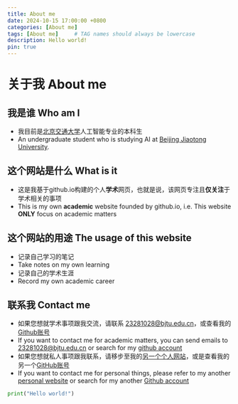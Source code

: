 ```yaml
---
title: About me
date: 2024-10-15 17:00:00 +0800
categories: [About me]
tags: [About me]     # TAG names should always be lowercase
description: Hello world! 
pin: true
---
```


# 关于我 About me

## 我是谁 Who am I
- 我目前是[北京交通大学](https://www.bjtu.edu.cn/)人工智能专业的本科生
- An undergraduate student who is studying AI at [Beijing Jiaotong University](https://www.bjtu.edu.cn/).

## 这个网站是什么 What is it

- 这是我基于github.io构建的个人**学术**网页，也就是说，该网页专注且**仅关注**于学术相关的事项
- This is my own **academic** website founded by github.io, i.e. This website **ONLY** focus on academic matters

## 这个网站的用途 The usage of this website
- 记录自己学习的笔记
- Take notes on my own learning
- 记录自己的学术生涯
- Record my own academic career

## 联系我 Contact me
- 如果您想就学术事项跟我交流，请联系 23281028@bjtu.edu.cn，或查看我的[Github账号](https://github.com/zhaiwangyuxuan)
- If you want to contact me for academic matters, you can send emails to 23281028@bjtu.edu.cn or search for my [github account](https://github.com/zhaiwangyuxuan)
- 如果您想就私人事项跟我联系，请移步至我的[另一个个人网站](https://hewkick-daze.icu/)，或是查看我的另一个[GitHub账号](https://github.com/hewkick)
- If you want to contact me for personal things, please refer to my another [personal website](https://hewkick-daze.icu/) or search for my another [Github account](https://github.com/hewkick)

```python
print("Hello world!")   
```